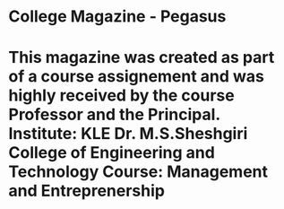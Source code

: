 <h1><b>College Magazine - Pegasus</b><h1>

This magazine was created as part of a course assignement and was highly received by the course Professor and the Principal.
Institute: KLE Dr. M.S.Sheshgiri College of Engineering and Technology
Course: Management and Entreprenership

